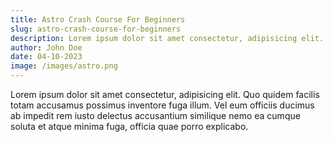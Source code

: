 ```yaml
---
title: Astro Crash Course For Beginners
slug: astro-crash-course-for-beginners
description: Lorem ipsum dolor sit amet consectetur, adipisicing elit. Quibusdam, rem.
author: John Doe
date: 04-10-2023
image: /images/astro.png
---
```


Lorem ipsum dolor sit amet consectetur, adipisicing elit. Quo quidem facilis totam accusamus possimus inventore fuga illum. Vel eum officiis ducimus ab impedit rem iusto delectus accusantium similique nemo ea cumque soluta et atque minima fuga, officia quae porro explicabo.
